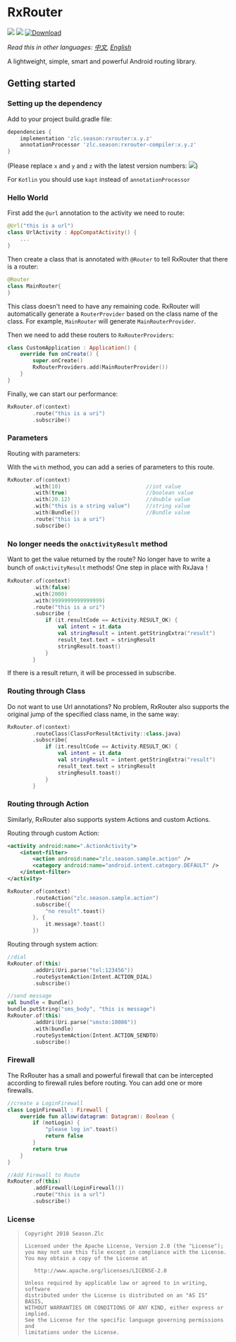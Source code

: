 # RxRouter

![](https://img.shields.io/badge/language-kotlin-brightgreen.svg) ![](https://img.shields.io/badge/RxJava-2.0-blue.svg) [![Download](https://api.bintray.com/packages/ssseasonnn/android/RxRouter/images/download.svg)](https://bintray.com/ssseasonnn/android/RxRouter/_latestVersion)


*Read this in other languages: [中文](README.ch.md), [English](README.md)* 

A lightweight, simple, smart and powerful Android routing library.


## Getting started

### Setting up the dependency

Add to your project build.gradle file:

```groovy
dependencies {
	implementation 'zlc.season:rxrouter:x.y.z'
	annotationProcessor 'zlc.season:rxrouter-compiler:x.y.z'
}
```

(Please replace `x` and `y` and `z` with the latest version numbers: [![](https://api.bintray.com/packages/ssseasonnn/android/RxRouter/images/download.svg)](https://bintray.com/ssseasonnn/android/RxRouter/_latestVersion))

For `Kotlin` you should use `kapt` instead of `annotationProcessor`



### Hello World

First add the `@url` annotation to the activity we need to route:

```kotlin
@Url("this is a url")
class UrlActivity : AppCompatActivity() {
    ...
}
```

Then create a class that is annotated with `@Router` to tell RxRouter that there is a router:

```Kotlin
@Router
class MainRouter{
}
```

This class doesn't need to have any remaining code. RxRouter will automatically generate a `RouterProvider`
based on the class name of the class. For example, `MainRouter` will generate `MainRouterProvider`.

Then we need to add these routers to `RxRouterProviders`:

```kotlin
class CustomApplication : Application() {
    override fun onCreate() {
        super.onCreate()
        RxRouterProviders.add(MainRouterProvider())
    }
}
```

Finally, we can start our performance:

```kotlin
RxRouter.of(context)
        .route("this is a uri")
        .subscribe()
```

### Parameters

Routing with parameters:

With the `with` method, you can add a series of parameters to this route.

```kotlin
RxRouter.of(context)
        .with(10)                         	//int value
        .with(true)							//boolean value
        .with(20.12)						//double value
        .with("this is a string value")		//string value
        .with(Bundle())						//Bundle value
        .route("this is a uri")
        .subscribe()
```



### No longer needs the `onActivityResult` method

Want to get the value returned by the route?  No longer have to write a bunch of `onActivityResult` methods! One step in place with RxJava！

```kotlin
RxRouter.of(context)
		.with(false)
        .with(2000)
        .with(9999999999999999)
        .route("this is a uri")
        .subscribe {
            if (it.resultCode == Activity.RESULT_OK) {
                val intent = it.data
                val stringResult = intent.getStringExtra("result")
                result_text.text = stringResult
                stringResult.toast()
            }
        }
```

If there is a result return, it will be processed in subscribe.


### Routing through Class

Do not want to use Url annotations? No problem, RxRouter also supports the original jump of the specified class name, in the same way:

```kotlin
RxRouter.of(context)
        .routeClass(ClassForResultActivity::class.java)
        .subscribe{
            if (it.resultCode == Activity.RESULT_OK) {
                val intent = it.data
                val stringResult = intent.getStringExtra("result")
                result_text.text = stringResult
                stringResult.toast()
            }
        }
```



### Routing through Action

Similarly, RxRouter also supports system Actions and custom Actions.

Routing through custom Action:

```Xml
<activity android:name=".ActionActivity">
    <intent-filter>
        <action android:name="zlc.season.sample.action" />
        <category android:name="android.intent.category.DEFAULT" />
    </intent-filter>
</activity>
```

```kotlin
RxRouter.of(context)
        .routeAction("zlc.season.sample.action")
        .subscribe({
            "no result".toast()
        }, {
            it.message?.toast()
        })
```

Routing through system action:

```kotlin
//dial
RxRouter.of(this)
        .addUri(Uri.parse("tel:123456"))
        .routeSystemAction(Intent.ACTION_DIAL)
        .subscribe()

//send message
val bundle = Bundle()
bundle.putString("sms_body", "this is message")
RxRouter.of(this)
        .addUri(Uri.parse("smsto:10086"))
        .with(bundle)
        .routeSystemAction(Intent.ACTION_SENDTO)
        .subscribe()
```



### Firewall

The RxRouter has a small and powerful firewall that can be intercepted according to firewall rules before routing. You can add one or more firewalls.

```kotlin
//create a LoginFirewall
class LoginFirewall : Firewall {
    override fun allow(datagram: Datagram): Boolean {
        if (notLogin) {
            "please log in".toast()
            return false
        }
        return true
    }
}

//Add Firewall to Route
RxRouter.of(this)
        .addFirewall(LoginFirewall())
        .route("this is a url")
        .subscribe()
```



### License

> ```
> Copyright 2018 Season.Zlc
>
> Licensed under the Apache License, Version 2.0 (the "License");
> you may not use this file except in compliance with the License.
> You may obtain a copy of the License at
>
>    http://www.apache.org/licenses/LICENSE-2.0
>
> Unless required by applicable law or agreed to in writing, software
> distributed under the License is distributed on an "AS IS" BASIS,
> WITHOUT WARRANTIES OR CONDITIONS OF ANY KIND, either express or implied.
> See the License for the specific language governing permissions and
> limitations under the License.
> ```